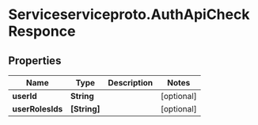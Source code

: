 # Serviceserviceproto.AuthApiCheckResponce

## Properties
Name | Type | Description | Notes
------------ | ------------- | ------------- | -------------
**userId** | **String** |  | [optional] 
**userRolesIds** | **[String]** |  | [optional] 


